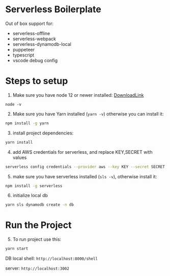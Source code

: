 # Serverless Boilerplate
Out of box support for:
* serverless-offline
* serverless-webpack
* serverless-dynamodb-local
* puppeteer
* typescript
* vscode debug config

# Steps to setup
1. Make sure you have node 12 or newer installed: [DownloadLink](https://nodejs.org/en/)
```
node -v
```
2. Make sure you have Yarn installed (`yarn -v`) otherwise you can install it:
```bash
npm install -g yarn
```
3. install project dependencies:
 ```bash
 yarn install
 ```
4. add AWS credentials for serverless, and replace KEY,SECRET with values
```bash
serverless config credentials --provider aws --key KEY --secret SECRET --myAws
```
5. make sure you have serverless installed (`sls -v`), otherwise install it:
```bash
npm install -g serverless
```
6. initialize local db
```bash
yarn sls dynamodb create -n db
```
# Run the Project
5. To run project use this:
```bash
yarn start
```
DB local shell: `http://localhost:8000/shell`

server: `http://localhost:3002`
